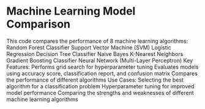 # Machine Learning Model Comparison

This code compares the performance of 8 machine learning algorithms:
Random Forest Classifier
Support Vector Machine (SVM)
Logistic Regression
Decision Tree Classifier
Naive Bayes
K-Nearest Neighbors
Gradient Boosting Classifier
Neural Network (Multi-Layer Perceptron)
Key Features:
Performs grid search for hyperparameter tuning
Evaluates models using accuracy score, classification report, and confusion matrix
Compares the performance of different algorithms
Use Cases:
Selecting the best algorithm for a classification problem
Hyperparameter tuning for improved model performance
Comparing the strengths and weaknesses of different machine learning algorithms
